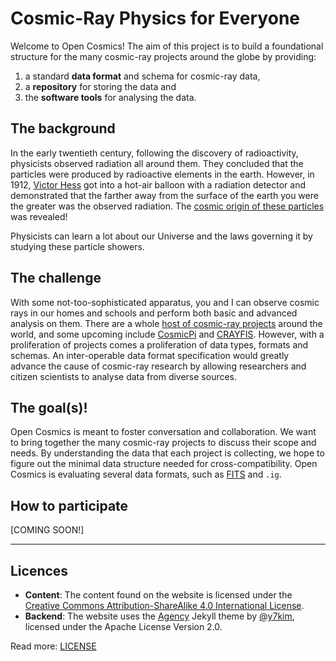 # Cosmic-Ray Physics for Everyone

Welcome to Open Cosmics! The aim of this project is to build a foundational structure for the many cosmic-ray projects around the globe by providing:

1. a standard **data format** and schema for cosmic-ray data,
2. a **repository** for storing the data and
3. the **software tools** for analysing the data.

## The background

In the early twentieth century, following the discovery of radioactivity, physicists observed radiation all around them.
They concluded that the particles were produced by radioactive elements in the earth.
However, in 1912, [Victor Hess](https://en.wikipedia.org/wiki/Victor_Francis_Hess) got into a hot-air balloon with a radiation detector and demonstrated that the farther away from the surface of the earth you were the greater was the observed radiation.
The [cosmic origin of these particles](https://en.wikipedia.org/wiki/Cosmic_ray) was revealed!

Physicists can learn a lot about our Universe and the laws governing it by studying these particle showers.

## The challenge

With some not-too-sophisticated apparatus, you and I can observe cosmic rays in our homes and schools and perform both basic and advanced analysis on them.
There are a whole [host of cosmic-ray projects](https://indico.cern.ch/event/99542/page/5191-represented-projects) around the world, and some upcoming include [CosmicPi](http://cosmicpi.org/) and [CRAYFIS](http://crayfis.io/).
However, with a proliferation of projects comes a proliferation of data types, formats and schemas.
An inter-operable data format specification would greatly advance the cause of cosmic-ray research by allowing researchers and citizen scientists to analyse data from diverse sources.

## The goal(s)!

Open Cosmics is meant to foster conversation and collaboration.
We want to bring together the many cosmic-ray projects to discuss their scope and needs.
By understanding the data that each project is collecting, we hope to figure out the minimal data structure needed for cross-compatibility.
Open Cosmics is evaluating several data formats, such as [FITS](http://fits.gsfc.nasa.gov/) and `.ig`.

## How to participate

[COMING SOON!]

---

## Licences

- **Content**: The content found on the website is licensed under the [Creative Commons Attribution-ShareAlike 4.0 International License](https://creativecommons.org/licenses/by-sa/4.0/).
- **Backend**: The website uses the [Agency](https://github.com/y7kim/agency-jekyll-theme) Jekyll theme by [@y7kim](https://github.com/y7kim/), licensed under the Apache License Version 2.0.

Read more: [LICENSE](https://github.com/OpenCosmics/opencosmics.github.io/blob/master/LICENSE)
